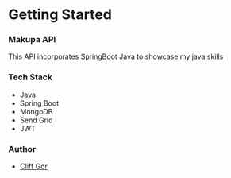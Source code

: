 # Getting Started

### Makupa API

This API incorporates SpringBoot Java to showcase my java skills


### Tech Stack

* Java
* Spring Boot
* MongoDB
* Send Grid
* JWT

### Author

* [Cliff Gor](https://www.linkedin.com/in/cliff-gor/)

